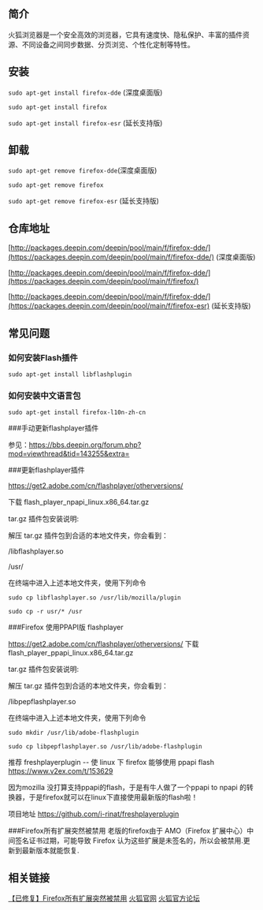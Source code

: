 ## 简介

火狐浏览器是一个安全高效的浏览器，它具有速度快、隐私保护、丰富的插件资源、不同设备之间同步数据、分页浏览、个性化定制等特性。

## 安装

`sudo apt-get install firefox-dde` (深度桌面版)

`sudo apt-get install firefox`           

`sudo apt-get install firefox-esr`   (延长支持版)

## 卸载

`sudo apt-get remove firefox-dde`(深度桌面版)

`sudo apt-get remove firefox`          

`sudo apt-get remove firefox-esr`  (延长支持版)

## 仓库地址

[http://packages.deepin.com/deepin/pool/main/f/firefox-dde/](https://packages.deepin.com/deepin/pool/main/f/firefox-dde/) (深度桌面版)

[http://packages.deepin.com/deepin/pool/main/f/firefox-dde/](https://packages.deepin.com/deepin/pool/main/f/firefox/)

[http://packages.deepin.com/deepin/pool/main/f/firefox-dde/](https://packages.deepin.com/deepin/pool/main/f/firefox-esr)     (延长支持版)

## 常见问题

### 如何安装Flash插件

`sudo apt-get install libflashplugin`


### 如何安装中文语言包

`sudo apt-get install firefox-l10n-zh-cn`


###手动更新flashplayer插件

参见：https://bbs.deepin.org/forum.php?mod=viewthread&tid=143255&extra=

###更新flashplayer插件

https://get2.adobe.com/cn/flashplayer/otherversions/

下载 flash_player_npapi_linux.x86_64.tar.gz 

 tar.gz 插件包安装说明:

解压 tar.gz 插件包到合适的本地文件夹，你会看到：

/libflashplayer.so 

/usr/ 

在终端中进入上述本地文件夹，使用下列命令

    sudo cp libflashplayer.so /usr/lib/mozilla/plugin

    sudo cp -r usr/* /usr


###Firefox 使用PPAPI版 flashplayer

https://get2.adobe.com/cn/flashplayer/otherversions/  下载   flash_player_ppapi_linux.x86_64.tar.gz 

 tar.gz 插件包安装说明:

解压 tar.gz 插件包到合适的本地文件夹，你会看到：

/libpepflashplayer.so

在终端中进入上述本地文件夹，使用下列命令

    sudo mkdir /usr/lib/adobe-flashplugin

    sudo cp libpepflashplayer.so /usr/lib/adobe-flashplugin


推荐 freshplayerplugin -- 使 linux 下 firefox 能够使用 ppapi flash
https://www.v2ex.com/t/153629

因为mozilla 没打算支持ppapi的flash，于是有牛人做了一个ppapi to npapi 的转换器，于是firefox就可以在linux下直接使用最新版的flash啦！

项目地址 https://github.com/i-rinat/freshplayerplugin

###Firefox所有扩展突然被禁用
老版的firefox由于 AMO（Firefox 扩展中心）中间签名证书过期，可能导致 Firefox 认为这些扩展是未签名的，所以会被禁用.更新到最新版本就能恢复.


## 相关链接
[【已修复】Firefox所有扩展突然被禁用](https://mozilla.com.cn/thread-413298-1-1.html)
[火狐官网](https://www.firefox.com.cn/)
[火狐官方论坛](http://mozilla.com.cn/forum.php)